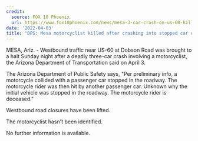 ```yaml
---
credit:
  source: FOX 10 Phoenix
  url: https://www.fox10phoenix.com/news/mesa-3-car-crash-on-us-60-kills-motorcyclist-dps-says
date: '2022-04-03'
title: "DPS: Mesa motorcyclist killed after crashing into stopped car on US-60, then hit by another driver"
---
```

MESA, Ariz. - Westbound traffic near US-60 at Dobson Road was brought to a halt Sunday night after a deadly three-car crash involving a motorcyclist, the Arizona Department of Transportation said on April 3.

The Arizona Department of Public Safety says, "Per preliminary info, a motorcycle collided with a passenger car stopped in the roadway. The motorcycle rider was then hit by another passenger car. Unknown why the initial vehicle was stopped in the roadway. The motorcycle rider is deceased."

Westbound road closures have been lifted.

The motorcyclist hasn't been identified.

No further information is available.
